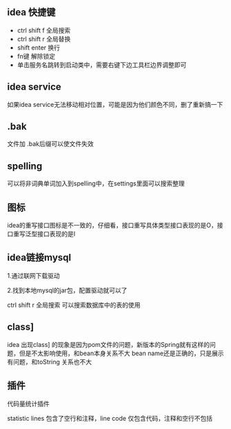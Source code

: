 ## idea 快捷键

* ctrl shift f 全局搜索
* ctrl shift r 全局替换
* shift enter 换行
* fn键 解除锁定
* 单击服务名跳转到启动类中，需要右键下边工具栏边界调整即可

## idea service

如果idea service无法移动相对位置，可能是因为他们颜色不同，删了重新搞一下

## .bak

文件加 .bak后缀可以使文件失效

## spelling

可以将非词典单词加入到spelling中，在settings里面可以搜索整理

## 图标

idea的重写接口图标是不一致的，仔细看，接口重写具体类型接口表现的是O，接口重写泛型接口表现的是I

## idea链接mysql

1.通过联网下载驱动

2.找到本地mysql的jar包，配置驱动就可以了

ctrl shift r 全局搜索 可以搜索数据库中的表的使用

## class]

idea 出现class] 的现象是因为pom文件的问题，新版本的Spring就有这样的问题，但是不太影响使用，和bean本身关系不大
bean name还是正确的，只是展示有问题，和toString 关系也不大

## 插件

代码量统计插件

statistic lines 包含了空行和注释，line code 仅包含代码，注释和空行不包括
